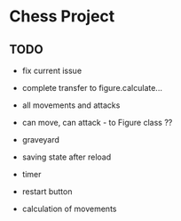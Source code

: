 # Chess Project

## TODO

* fix current issue
* complete transfer to figure.calculate...
* all movements and attacks
* can move, can attack - to Figure class ??
* graveyard
* saving state after reload
* timer
* restart button

* calculation of movements